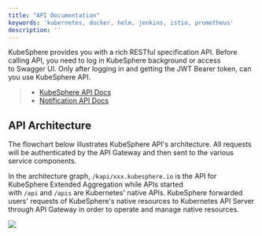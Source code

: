 ```yaml
---
title: "API Documentation"
keywords: 'kubernetes, docker, helm, jenkins, istio, prometheus'
description: ''
---
```


KubeSphere provides you with a rich RESTful specification API. Before calling API, you need to log in KubeSphere background or access to Swagger UI. Only after logging in and getting the JWT Bearer token, can you use KubeSphere API.

> - [KubeSphere API Docs](https://kubesphere.io/docs/v2.0/api/kubesphere)
> - [Notification API Docs](https://kubesphere.io/docs/v2.0/api/notification)

## API Architecture

The flowchart below illustrates KubeSphere API's architecture. All requests will be authenticated by the API Gateway and then sent to the various service components.

In the architecture graph, `/kapi/xxx.kubesphere.io` is the API for KubeSphere Extended Aggregation while APIs started with `/api` and `/apis` are Kubernetes' native APIs. KubeSphere forwarded users' requests of KubeSphere's native resources to Kubernetes API Server through API Gateway in order to operate and manage native resources.


![](https://pek3b.qingstor.com/kubesphere-docs/png/20190627223641.png)
